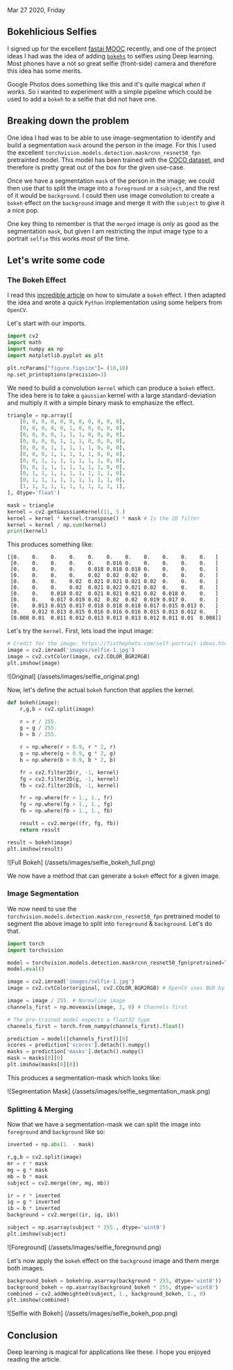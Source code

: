 Mar 27 2020, Friday

## Bokehlicious Selfies

I signed up for the excellent [fastai MOOC](https://course.fast.ai/) recently, and one of the project ideas I had was the idea of adding [`bokehs`](https://en.wikipedia.org/wiki/Bokeh) to selfies using Deep learning. Most phones have a not so great selfie (front-side) camera and therefore this idea has some merits.

Google Photos does something like this and it's quite magical _when it works_. So i wanted to experiment with a simple pipeline which could be used to add a `bokeh` to a selfie that did not have one. 

## Breaking down the problem

One idea I had was to be able to use image-segmentation to identify and build a segmentation `mask` around the person in the image. For this I used the excellent `torchvision.models.detection.maskrcnn_resnet50_fpn` pretrainted model.  This model has been trained with the [COCO dataset](http://cocodataset.org/#home), and therefore is pretty great out of the box for the given use-case.

Once we have a segmentation `mask` of the person in the image; we could then use that to split the image into a `foreground` or a `subject`, and the rest of it would be `background`. I could then use image convolution to create a `bokeh` effect on the `background` image and merge it with the `subject` to give it a nice pop.

One key thing to remember is that the `merged` image is _only_ as good as the segmentation `mask`, but given I am restricting the input image type to a portrait `selfie` this works _most_ of the time.

## Let's write some code

### The Bokeh Effect

I read this [incredible article](https://www.scratchapixel.com/lessons/digital-imaging/simple-image-manipulations/bookeh-effect) on how to simulate a `bokeh` effect.  I then adapted the idea and wrote a quick `Python` implementation using some helpers from `OpenCV`. 

Let's start with our imports.

```python
import cv2
import math
import numpy as np
import matplotlib.pyplot as plt

plt.rcParams["figure.figsize"]= (10,10)
np.set_printoptions(precision=3)
```

We need to build a convolution `kernel` which can produce a `bokeh` effect. The idea here is to take a `gaussian` kernel with a large standard-deviation and multiply it with a simple binary mask to emphasize the effect. 

```python
triangle = np.array([
    [0, 0, 0, 0, 0, 0, 0, 0, 0, 0, 0],
    [0, 0, 0, 0, 0, 1, 0, 0, 0, 0, 0],
    [0, 0, 0, 0, 1, 1, 1, 0, 0, 0, 0],
    [0, 0, 0, 0, 1, 1, 1, 0, 0, 0, 0],
    [0, 0, 0, 1, 1, 1, 1, 1, 0, 0, 0],
    [0, 0, 0, 1, 1, 1, 1, 1, 0, 0, 0],
    [0, 0, 1, 1, 1, 1, 1, 1, 1, 0, 0],
    [0, 0, 1, 1, 1, 1, 1, 1, 1, 0, 0],
    [0, 1, 1, 1, 1, 1, 1, 1, 1, 1, 0],
    [0, 1, 1, 1, 1, 1, 1, 1, 1, 1, 0],
    [1, 1, 1, 1, 1, 1, 1, 1, 1, 1, 1],
], dtype='float')

mask = triangle
kernel = cv2.getGaussianKernel(11, 5.)
kernel = kernel * kernel.transpose() * mask # Is the 2D filter
kernel = kernel / np.sum(kernel)
print(kernel)
```

This produces something like:

```
[[0.    0.    0.    0.    0.    0.    0.    0.    0.    0.    0.   ]
 [0.    0.    0.    0.    0.    0.016 0.    0.    0.    0.    0.   ]
 [0.    0.    0.    0.    0.018 0.018 0.018 0.    0.    0.    0.   ]
 [0.    0.    0.    0.    0.02  0.02  0.02  0.    0.    0.    0.   ]
 [0.    0.    0.    0.02  0.021 0.021 0.021 0.02  0.    0.    0.   ]
 [0.    0.    0.    0.02  0.021 0.022 0.021 0.02  0.    0.    0.   ]
 [0.    0.    0.018 0.02  0.021 0.021 0.021 0.02  0.018 0.    0.   ]
 [0.    0.    0.017 0.019 0.02  0.02  0.02  0.019 0.017 0.    0.   ]
 [0.    0.013 0.015 0.017 0.018 0.018 0.018 0.017 0.015 0.013 0.   ]
 [0.    0.012 0.013 0.015 0.016 0.016 0.016 0.015 0.013 0.012 0.   ]
 [0.008 0.01  0.011 0.012 0.013 0.013 0.013 0.012 0.011 0.01  0.008]]
```

Let's try the `kernel`. First, lets load the input image:

```python
# Credit for the image: https://fixthephoto.com/self-portrait-ideas.html
image = cv2.imread('images/selfie-1.jpg')
image = cv2.cvtColor(image, cv2.COLOR_BGR2RGB)
plt.imshow(image)
```

![Original] (/assets/images/selfie_original.png)

Now, let's define the actual `bokeh` function that applies the kernel.

```python
def bokeh(image):
    r,g,b = cv2.split(image)

    r = r / 255.
    g = g / 255.
    b = b / 255.

    r = np.where(r > 0.9, r * 2, r)
    g = np.where(g > 0.9, g * 2, g)
    b = np.where(b > 0.9, b * 2, b)

    fr = cv2.filter2D(r, -1, kernel)
    fg = cv2.filter2D(g, -1, kernel)
    fb = cv2.filter2D(b, -1, kernel)

    fr = np.where(fr > 1., 1., fr)
    fg = np.where(fg > 1., 1., fg)
    fb = np.where(fb > 1., 1., fb)

    result = cv2.merge((fr, fg, fb))
    return result

result = bokeh(image)
plt.imshow(result)
```

![Full Bokeh] (/assets/images/selfie_bokeh_full.png)

We now have a method that can generate a `bokeh` effect for a given image.

### Image Segmentation

We now need to use the `torchvision.models.detection.maskrcnn_resnet50_fpn` pretrained model to segment the above image to split into `foreground` & `background`. Let's do that.

```python
import torch
import torchvision

model = torchvision.models.detection.maskrcnn_resnet50_fpn(pretrained=True)
model.eval()

image = cv2.imread('images/selfie-1.jpg')
image = cv2.cvtColor(original, cv2.COLOR_BGR2RGB) # OpenCV uses BGR by default

image = image / 255. # Normalize image
channels_first = np.moveaxis(image, 2, 0) # Channels first

# The pre-trained model expects a float32 type
channels_first = torch.from_numpy(channels_first).float()

prediction = model([channels_first])[0]
scores = prediction['scores'].detach().numpy()
masks = prediction['masks'].detach().numpy()
mask = masks[0][0]  
plt.imshow(masks[0][0])
```

This produces a segmentation-mask which looks like:

![Segmentation Mask] (/assets/images/selfie_segmentation_mask.png)

### Splitting & Merging

Now that we have a segmentation-mask we can split the image into `foreground` and `background` like so:

```python
inverted = np.abs(1. - mask)

r,g,b = cv2.split(image)
mr = r * mask
mg = g * mask
mb = b * mask
subject = cv2.merge((mr, mg, mb))

ir = r * inverted
ig = g * inverted
ib = b * inverted
background = cv2.merge((ir, ig, ib))

subject = np.asarray(subject * 255., dtype='uint8')
plt.imshow(subject)
```

![Foreground] (/assets/images/selfie_foreground.png)

Let's now apply the `bokeh` effect on the `background` image and them merge both images.

```python
background_bokeh = bokeh(np.asarray(background * 255, dtype='uint8'))
background_bokeh = np.asarray(background_bokeh * 255, dtype='uint8')
combined = cv2.addWeighted(subject, 1., background_bokeh, 1., 0)
plt.imshow(combined)
```

![Selfie with Bokeh] (/assets/images/selfie_bokeh_pop.png)

## Conclusion

Deep learning is magical for applications like these. I hope you enjoyed reading the article.
